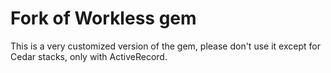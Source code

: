 # Fork of Workless gem

This is a very customized version of the gem, please don't use it except for Cedar stacks, only with ActiveRecord.
